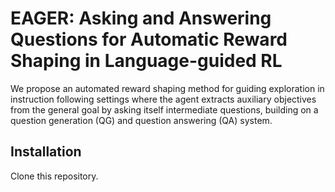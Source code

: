 # EAGER: Asking and Answering Questions for Automatic Reward Shaping in Language-guided RL



We propose an automated reward shaping method for guiding exploration in instruction following settings where the agent extracts auxiliary objectives from the general goal by asking itself intermediate questions, building on a question generation (QG) and question answering (QA) system.
## Installation

Clone this repository.